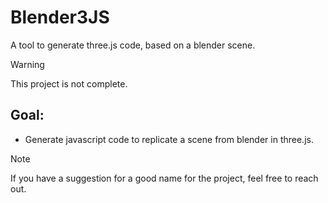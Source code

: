 # Blender3JS

A tool to generate three.js code, based on a blender scene.

> [!WARNING]
> This project is not complete.

## Goal:
* Generate javascript code to replicate a scene from blender in three.js.

> [!NOTE]
> If you have a suggestion for a good name for the project, feel free to reach out.
